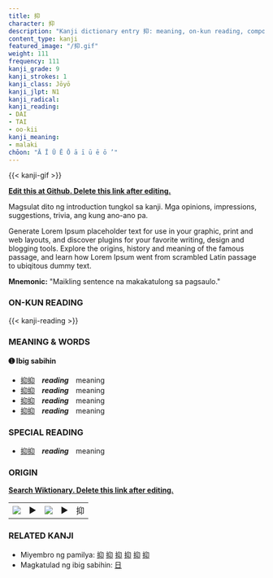 ```yaml
---
title: 抑
character: 抑
description: "Kanji dictionary entry 抑: meaning, on-kun reading, compounds, origin, related kanji"
content_type: kanji
featured_image: "/抑.gif"
weight: 111
frequency: 111
kanji_grade: 9
kanji_strokes: 1
kanji_class: Jōyō
kanji_jlpt: N1
kanji_radical: 
kanji_reading: 
- DAI
- TAI
- oo-kii
kanji_meaning:
- malaki
chōon: "Ā Ī Ū Ē Ō ā ī ū ē ō ’"
---
```

[//]: # (Don't edit the line below. Kanji animated GIF code is automatically generated.)
{{< kanji-gif >}}

[//]: # (Edit below this line.)

**[Edit this at Github. Delete this link after editing.](https://github.com/tim0g/tim/tree/main/content/kanji/抑/index.md)**

Magsulat dito ng introduction tungkol sa kanji. Mga opinions, impressions, suggestions, trivia, ang kung ano-ano pa.

Generate Lorem Ipsum placeholder text for use in your graphic, print and web layouts, and discover plugins for your favorite writing, design and blogging tools. Explore the origins, history and meaning of the famous passage, and learn how Lorem Ipsum went from scrambled Latin passage to ubiqitous dummy text.
 
**Mnemonic:** "Maikling sentence na makakatulong sa pagsaulo."

### ON-KUN READING

[//]: # (Don't edit the line below. ON-KUN READING code is automatically generated.)
{{< kanji-reading >}}

### MEANING & WORDS

#### ➊ **Ibig sabihin**
  - [抑](../抑)[抑](../抑)　***reading***　meaning
  - [抑](../抑)[抑](../抑)　***reading***　meaning
  - [抑](../抑)[抑](../抑)　***reading***　meaning
  - [抑](../抑)[抑](../抑)　***reading***　meaning

### SPECIAL READING
  - [抑](../抑)[抑](../抑)　***reading***　meaning

### ORIGIN

**[Search Wiktionary. Delete this link after editing.](https://wiktionary.org/wiki/抑)**
<table class="kanji-table"><tr><td>
<img src="60px-抑-bronze.svg.png">
</td><td>▶</td><td>
<img src="60px-抑-oracle.svg.png">
</td><td>▶</td>
<td class="kanji-origin">抑</td>
</tr></table>

### RELATED KANJI
- Miyembro ng pamilya: [抑](../抑) [抑](../抑) [抑](../抑) [抑](../抑) [抑](../抑) [抑](../抑)
- Magkatulad ng ibig sabihin: [日](../日)
